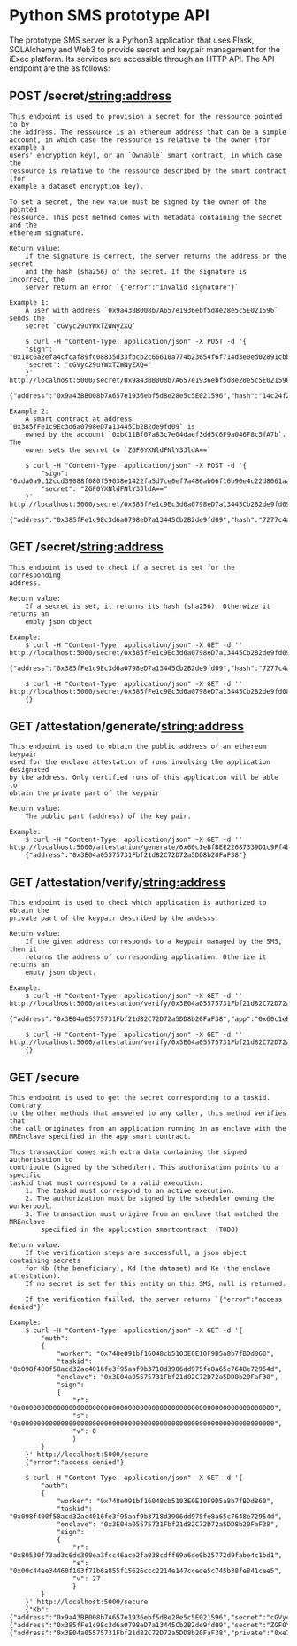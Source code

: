 Python SMS prototype API
========================

The prototype SMS server is a Python3 application that uses Flask, SQLAlchemy
and Web3 to provide secret and keypair management for the iExec platform. Its
services are accessible through an HTTP API. The API endpoint are the as
follows:

POST /secret/<string:address>
-----------------------------

	This endpoint is used to provision a secret for the ressource pointed to by
	the address. The ressource is an ethereum address that can be a simple
	account, in which case the ressource is relative to the owner (for example a
	users' encryption key), or an `Ownable` smart contract, in which case the
	ressource is relative to the ressource described by the smart contract (for
	example a dataset encryption key).

	To set a secret, the new value must be signed by the owner of the pointed
	ressource. This post method comes with metadata containing the secret and the
	ethereum signature.

	Return value:
		If the signature is correct, the server returns the address or the secret
		and the hash (sha256) of the secret. If the signature is incorrect, the
		server return an error `{"error":"invalid signature"}`

	Example 1:
		A user with address `0x9a43BB008b7A657e1936ebf5d8e28e5c5E021596` sends the
		secret `cGVyc29uYWxTZWNyZXQ`

		$ curl -H "Content-Type: application/json" -X POST -d '{
		"sign": "0x18c6a2efa4cfcaf89fc08835d33fbcb2c66610a774b23654f6f714d3e0ed02891cbb86e346a6753671a97aadf1b139331da2e3d36973f963879aea54d0592fb200",
		"secret": "cGVyc29uYWxTZWNyZXQ="
		}' http://localhost:5000/secret/0x9a43BB008b7A657e1936ebf5d8e28e5c5E021596
		{"address":"0x9a43BB008b7A657e1936ebf5d8e28e5c5E021596","hash":"14c24f251b4a23971ba10d31999ebdb6342069e8f659561a75e5a736a291bf0b"}

	Example 2:
		A smart contract at address `0x385fFe1c9Ec3d6a0798eD7a13445Cb2B2de9fd09` is
		owned by the account `0xbC11Bf07a83c7e04daef3dd5C6F9a046F8c5fA7b`. The
		owner sets the secret to `ZGF0YXNldFNlY3JldA==`

		$ curl -H "Content-Type: application/json" -X POST -d '{
			"sign": "0xda0a9c12ccd39088f080f59038e1422fa5d7ce0ef7a486ab06f16b90e4c22d8061aae6061dfa7fb38cd640e10b5c8a7b3f84bf9a4a227b45c65c5cea9d77a84701",
			"secret": "ZGF0YXNldFNlY3JldA=="
		}' http://localhost:5000/secret/0x385fFe1c9Ec3d6a0798eD7a13445Cb2B2de9fd09
		{"address":"0x385fFe1c9Ec3d6a0798eD7a13445Cb2B2de9fd09","hash":"7277c4ad7b8a076ba750939f9c8601720a92d6fed7cf194601fa182c647c55da"}

GET /secret/<string:address>
----------------------------

	This endpoint is used to check if a secret is set for the corresponding
	address.

	Return value:
		If a secret is set, it returns its hash (sha256). Otherwize it returns an
		emply json object

	Example:
		$ curl -H "Content-Type: application/json" -X GET -d '' http://localhost:5000/secret/0x385fFe1c9Ec3d6a0798eD7a13445Cb2B2de9fd09
		{"address":"0x385fFe1c9Ec3d6a0798eD7a13445Cb2B2de9fd09","hash":"7277c4ad7b8a076ba750939f9c8601720a92d6fed7cf194601fa182c647c55da"}

		$ curl -H "Content-Type: application/json" -X GET -d '' http://localhost:5000/secret/0x385fFe1c9Ec3d6a0798eD7a13445Cb2B2de9fd08
		{}

GET /attestation/generate/<string:address>
------------------------------------------

	This endpoint is used to obtain the public address of an ethereum keypair
	used for the enclave attestation of runs involving the application designated
	by the address. Only certified runs of this application will be able to
	obtain the private part of the keypair

	Return value:
		The public part (address) of the key pair.

	Example:
		$ curl -H "Content-Type: application/json" -X GET -d '' http://localhost:5000/attestation/generate/0x60c1eBfBEE22687339D1c9Ff4b361cF6727241fF
		{"address":"0x3E04a05575731Fbf21d82C72D72a5DD8b20FaF38"}

GET /attestation/verify/<string:address>
----------------------------------------

	This endpoint is used to check which application is authorized to obtain the
	private part of the keypair described by the addesss.

	Return value:
		If the given address corresponds to a keypair managed by the SMS, then it
		returns the address of corresponding application. Otherize it returns an
		empty json object.

	Example:
		$ curl -H "Content-Type: application/json" -X GET -d '' http://localhost:5000/attestation/verify/0x3E04a05575731Fbf21d82C72D72a5DD8b20FaF38
		{"address":"0x3E04a05575731Fbf21d82C72D72a5DD8b20FaF38","app":"0x60c1eBfBEE22687339D1c9Ff4b361cF6727241fF"}

		$ curl -H "Content-Type: application/json" -X GET -d '' http://localhost:5000/attestation/verify/0x3E04a05575731Fbf21d82C72D72a5DD8b20FaF39
		{}

GET /secure
-----------

	This endpoint is used to get the secret corresponding to a taskid. Contrary
	to the other methods that answered to any caller, this method verifies that
	the call originates from an application running in an enclave with the
	MREnclave specified in the app smart contract.

	This transaction comes with extra data containing the signed authorisation to
	contribute (signed by the scheduler). This authorisation points to a specific
	taskid that must correspond to a valid execution:
		1. The taskid must correspond to an active execution.
		2. The authorization must be signed by the scheduler owning the workerpool.
		3. The transaction must origine from an enclave that matched the MREnclave
			specified in the application smartcontract. (TODO)

	Return value:
		If the verification steps are successfull, a json object containing secrets
		for Kb (the beneficiary), Kd (the dataset) and Ke (the enclave attestation).
		If no secret is set for this entity on this SMS, null is returned.

		If the verification failled, the server returns `{"error":"access denied"}`

	Example:
		$ curl -H "Content-Type: application/json" -X GET -d '{
			"auth":
			{
				"worker": "0x748e091bf16048cb5103E0E10F9D5a8b7fBDd860",
				"taskid": "0x098f400f58acd32ac4016fe3f95aaf9b3718d3906dd975fe8a65c7648e72954d",
				"enclave": "0x3E04a05575731Fbf21d82C72D72a5DD8b20FaF38",
				"sign":
				{
					"r": "0x0000000000000000000000000000000000000000000000000000000000000000",
					"s": "0x0000000000000000000000000000000000000000000000000000000000000000",
					"v": 0
					}
			}
		}' http://localhost:5000/secure
		{"error":"access denied"}

		$ curl -H "Content-Type: application/json" -X GET -d '{
			"auth":
			{
				"worker": "0x748e091bf16048cb5103E0E10F9D5a8b7fBDd860",
				"taskid": "0x098f400f58acd32ac4016fe3f95aaf9b3718d3906dd975fe8a65c7648e72954d",
				"enclave": "0x3E04a05575731Fbf21d82C72D72a5DD8b20FaF38",
				"sign":
				{
					"r": "0x80530f73ad3c6de390ea3fcc46ace2fa038cdff69a6de0b25772d9fabe4c1bd1",
					"s": "0x00c44ee34460f103f71b6a855f15626ccc2214e147ccede5c745b38fe841cee5",
					"v": 27
					}
			}
		}' http://localhost:5000/secure
		{"Kb":{"address":"0x9a43BB008b7A657e1936ebf5d8e28e5c5E021596","secret":"cGVyc29uYWxTZWNyZXQ="},"Kd":{"address":"0x385fFe1c9Ec3d6a0798eD7a13445Cb2B2de9fd09","secret":"ZGF0YXNldFNlY3JldA=="},"Ke":{"address":"0x3E04a05575731Fbf21d82C72D72a5DD8b20FaF38","private":"0xe746b4556c7d320215a407cfcc61eab9cd493d972d638495857c4c26c494b05f"}}
